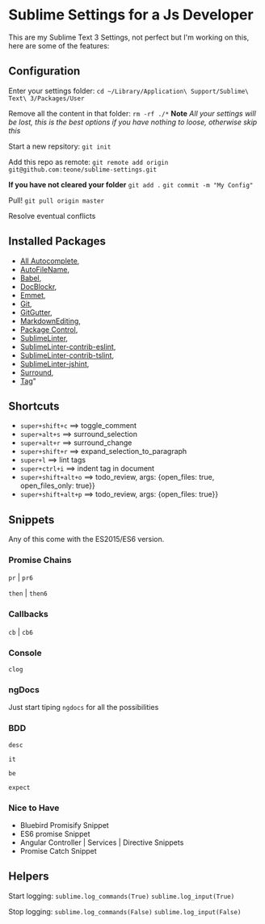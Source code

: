 # Sublime Settings for a Js Developer

This are my Sublime Text 3 Settings, not perfect but I'm working on this, here are some of the features:

## Configuration

Enter your settings folder:
`cd ~/Library/Application\ Support/Sublime\ Text\ 3/Packages/User`

Remove all the content in that folder:
`rm -rf ./*` **Note** _All your settings will be lost, this is the best options if you have nothing to loose, otherwise skip this_

Start a new repsitory:
`git init`

Add this repo as remote:
`git remote add origin git@github.com:teone/sublime-settings.git`

**If you have not cleared your folder**
`git add .`
`git commit -m "My Config"`

Pull!
`git pull origin master`

Resolve eventual conflicts

## Installed Packages

- [All Autocomplete](https://github.com/alienhard/SublimeAllAutocomplete),
- [AutoFileName](https://github.com/BoundInCode/AutoFileName),
- [Babel](https://github.com/babel/babel-sublime),
- [DocBlockr](https://github.com/spadgos/sublime-jsdocs),
- [Emmet](https://github.com/sergeche/emmet-sublime),
- [Git](https://github.com/kemayo/sublime-text-git),
- [GitGutter](https://github.com/jisaacks/GitGutter),
- [MarkdownEditing](https://github.com/SublimeText-Markdown/MarkdownEditing),
- [Package Control](https://packagecontrol.io/),
- [SublimeLinter](https://github.com/SublimeLinter/SublimeLinter3),
- [SublimeLinter-contrib-eslint](https://github.com/roadhump/SublimeLinter-eslint),
- [SublimeLinter-contrib-tslint](https://github.com/lavrton/SublimeLinter-contrib-tslint),
- [SublimeLinter-jshint](https://github.com/devdoc/SublimeLinter-jslint),
- [Surround](https://github.com/jcartledge/sublime-surround),
- [Tag](https://github.com/titoBouzout/Tag)"

## Shortcuts

- `super+shift+c`     ==>     toggle_comment <br>
- `super+alt+s`       ==>     surround_selection <br>
- `super+alt+r`       ==>     surround_change <br>
- `super+shift+r`     ==>     expand_selection_to_paragraph <br>
- `super+l`           ==>     lint tags
- `super+ctrl+i`      ==>     indent tag in document
- `super+shift+alt+o` ==>     todo_review, args: {open_files: true, open_files_only: true}}
- `super+shift+alt+p` ==>     todo_review, args: {open_files: true}}

## Snippets

Any of this come with the ES2015/ES6 version.

### Promise Chains

`pr` | `pr6`

`then` | `then6`

### Callbacks

`cb` | `cb6`

### Console

`clog`

### ngDocs

Just start tiping `ngdocs` for all the possibilities

### BDD

`desc`

`it`

`be`

`expect`

### Nice to Have

- Bluebird Promisify Snippet
- ES6 promise Snippet
- Angular Controller | Services | Directive Snippets
- Promise Catch Snippet

## Helpers 

Start logging:
`sublime.log_commands(True)`
`sublime.log_input(True)`

Stop logging: 
`sublime.log_commands(False)`
`sublime.log_input(False)`


